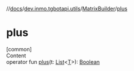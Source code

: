 //[docs](../../../index.md)/[dev.inmo.tgbotapi.utils](../index.md)/[MatrixBuilder](index.md)/[plus](plus.md)



# plus  
[common]  
Content  
operator fun [plus](plus.md)(t: [List](https://kotlinlang.org/api/latest/jvm/stdlib/kotlin.collections/-list/index.html)<[T](index.md)>): [Boolean](https://kotlinlang.org/api/latest/jvm/stdlib/kotlin/-boolean/index.html)  



